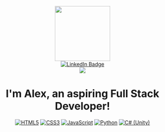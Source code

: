 <div id="header" align="center">
  <img src="https://media4.giphy.com/media/v1.Y2lkPTc5MGI3NjExMzdmOGMwZDg0MjYyYmI3YWRhNDg1Y2JlZGIyYWUyMDY3NWIwOGJkNCZjdD1z/Jz7eUZut4DSl04bz2q/giphy.gif" width="150"/>

  <div id="badges">
    <a href="https://www.linkedin.com/in/alexandre-delaitre-a89839220/"><img src="https://img.shields.io/badge/LinkedIn-blue?style=for-the-badge&logo=linkedin&logoColor=white"     alt="LinkedIn Badge"/></a>
   </a>
  </div>
  <a href="#"><img src="https://hits.seeyoufarm.com/api/count/incr/badge.svg?url=https%3A%2F%2Fgithub.com%2Falexandredelaitre%2Falexandredelaitre&count_bg=%23017FC6&title_bg=%23555555&icon=&icon_color=%23E7E7E7&title=VISITORS&edge_flat=true"/></a>
  
   <h1>I'm Alex, an aspiring Full Stack Developer!</h1>
   
</div>

<div id="about-me" align="center">

  <a href="#"><img alt="HTML5" src="https://img.shields.io/badge/HTML5-E34F26?logo=html5&logoColor=white&style=flat"/></a>
  <a href="#"><img alt="CSS3" src="https://img.shields.io/badge/CSS3-1572B6?logo=css3&logoColor=white&style=flat"/></a>
  <a href="#"><img alt="JavaScript" src="https://img.shields.io/badge/JavaScript-F7DF1E?logo=javascript&logoColor=black&style=flat"/></a>
  <a href="#"><img alt="Python" src="https://img.shields.io/badge/Python-3776AB?logo=python&logoColor=white&style=flat"/></a>
  <a href="#"><img alt="C# (Unity)" src="https://img.shields.io/badge/C%23-313639?logo=unity&logoColor=white&style=flat"/></a>
</div>
